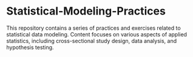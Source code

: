 # Statistical-Modeling-Practices
This repository contains a series of practices and exercises related to statistical data modeling. Content focuses on various aspects of applied statistics, including cross-sectional study design, data analysis, and hypothesis testing.

